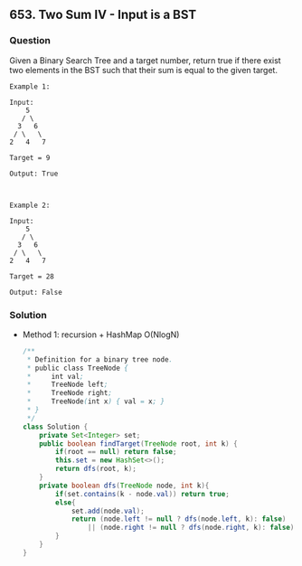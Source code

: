 ## 653. Two Sum IV - Input is a BST

### Question
Given a Binary Search Tree and a target number, return true if there exist two elements in the BST such that their sum is equal to the given target.

```
Example 1:

Input: 
    5
   / \
  3   6
 / \   \
2   4   7

Target = 9

Output: True

 

Example 2:

Input: 
    5
   / \
  3   6
 / \   \
2   4   7

Target = 28

Output: False
```

### Solution
* Method 1: recursion + HashMap O(NlogN)
    ```Java
   /**
     * Definition for a binary tree node.
     * public class TreeNode {
     *     int val;
     *     TreeNode left;
     *     TreeNode right;
     *     TreeNode(int x) { val = x; }
     * }
     */
    class Solution {
        private Set<Integer> set;
        public boolean findTarget(TreeNode root, int k) {
            if(root == null) return false;
            this.set = new HashSet<>();
            return dfs(root, k);
        }
        private boolean dfs(TreeNode node, int k){
            if(set.contains(k - node.val)) return true;
            else{
                set.add(node.val);
                return (node.left != null ? dfs(node.left, k): false)
                    || (node.right != null ? dfs(node.right, k): false);
            }
        }
    }
    ```